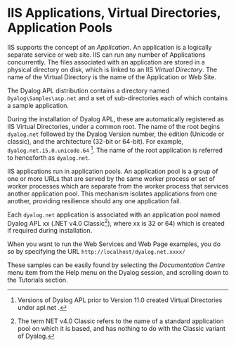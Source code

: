 <h1 class="heading"><span class="name">IIS Applications, Virtual Directories, Application Pools</span></h1>

IIS supports the concept of an *Application*. An application is a logically separate service or web site. IIS can run any number of Applications concurrently. The files associated with an application are stored in a physical directory on disk, which is linked to an IIS *Virtual Directory*. The name of the Virtual Directory is the name of the Application or Web Site.

The Dyalog APL distribution contains a directory named `Dyalog\Samples\asp.net` and a set of sub-directories each of which contains a sample application.

During the installation of Dyalog APL, these are automatically registered as IIS Virtual Directories, under a common root. The name of the root begins  `dyalog.net` followed by the Dyalog Version number, the edition (Unicode or classic), and the architecture (32-bit or 64-bit). For example, `dyalog.net.15.0.unicode.64` [^1]. The name of the root application is referred to henceforth as `dyalog.net`.

IIS applications run in application pools. An application pool is a group of one or more URLs that are served by the same worker process or set of worker processes which are separate from the worker process that services another application pool. This mechanism isolates applications from one another, providing resilience should any one application fail.

Each `dyalog.net` application is associated with an application pool named Dyalog APL xx (.NET v4.0 Classic[^2]), where xx is 32 or 64) which is created if required during installation.

When you want to run the Web Services and Web Page examples, you do so by specifying the URL `http://localhost/dyalog.net.xxxx/`

These samples can be easily found by selecting the *Documentation Centre* menu item from the Help menu on the Dyalog session, and scrolling down to the Tutorials section.

[^1]: Versions of Dyalog APL prior to Version 11.0 created Virtual Directories under apl.net .
[^2]: The term NET v4.0 Classic refers to the name of a standard application pool on which it is based, and has nothing to do with the Classic variant of Dyalog.
